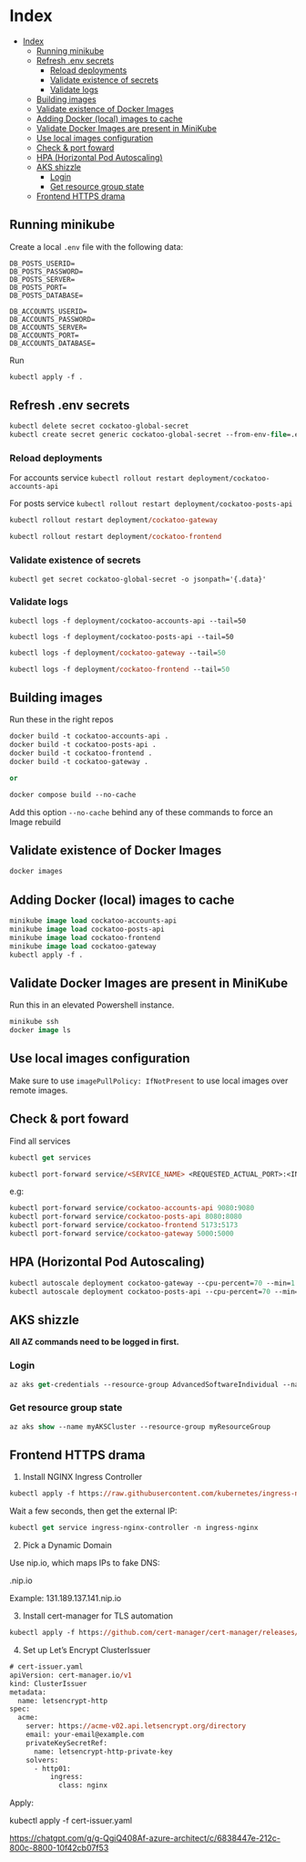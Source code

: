 # Index

- [Index](#index)
  - [Running minikube](#running-minikube)
  - [Refresh .env secrets](#refresh-env-secrets)
    - [Reload deployments](#reload-deployments)
    - [Validate existence of secrets](#validate-existence-of-secrets)
    - [Validate logs](#validate-logs)
  - [Building images](#building-images)
  - [Validate existence of Docker Images](#validate-existence-of-docker-images)
  - [Adding Docker (local) images to cache](#adding-docker-local-images-to-cache)
  - [Validate Docker Images are present in MiniKube](#validate-docker-images-are-present-in-minikube)
  - [Use local images configuration](#use-local-images-configuration)
  - [Check \& port foward](#check--port-foward)
  - [HPA (Horizontal Pod Autoscaling)](#hpa-horizontal-pod-autoscaling)
  - [AKS shizzle](#aks-shizzle)
    - [Login](#login)
    - [Get resource group state](#get-resource-group-state)
  - [Frontend HTTPS drama](#frontend-https-drama)

## Running minikube

Create a local `.env` file with the following data:

```plaintext
DB_POSTS_USERID=
DB_POSTS_PASSWORD=
DB_POSTS_SERVER=
DB_POSTS_PORT=
DB_POSTS_DATABASE=

DB_ACCOUNTS_USERID=
DB_ACCOUNTS_PASSWORD=
DB_ACCOUNTS_SERVER=
DB_ACCOUNTS_PORT=
DB_ACCOUNTS_DATABASE=
```

Run

```ps
kubectl apply -f .
```

## Refresh .env secrets

```ps
kubectl delete secret cockatoo-global-secret
kubectl create secret generic cockatoo-global-secret --from-env-file=.env
```

### Reload deployments

For accounts service
`kubectl rollout restart deployment/cockatoo-accounts-api`

For posts service
`kubectl rollout restart deployment/cockatoo-posts-api`

```ps
kubectl rollout restart deployment/cockatoo-gateway
```

```ps
kubectl rollout restart deployment/cockatoo-frontend
```

### Validate existence of secrets

`kubectl get secret cockatoo-global-secret -o jsonpath='{.data}'`

### Validate logs

`kubectl logs -f deployment/cockatoo-accounts-api --tail=50`

`kubectl logs -f deployment/cockatoo-posts-api --tail=50`

```ps
kubectl logs -f deployment/cockatoo-gateway --tail=50
```

```ps
kubectl logs -f deployment/cockatoo-frontend --tail=50
```

## Building images

Run these in the right repos

```ps
docker build -t cockatoo-accounts-api .
docker build -t cockatoo-posts-api .
docker build -t cockatoo-frontend .
docker build -t cockatoo-gateway .

or

docker compose build --no-cache
```

Add this option `--no-cache` behind any of these commands to force an Image rebuild

## Validate existence of Docker Images

```ps
docker images
```

## Adding Docker (local) images to cache

```ps
minikube image load cockatoo-accounts-api
minikube image load cockatoo-posts-api
minikube image load cockatoo-frontend
minikube image load cockatoo-gateway
kubectl apply -f .
```

## Validate Docker Images are present in MiniKube

Run this in an elevated Powershell instance.

```ps
minikube ssh
docker image ls
```

## Use local images configuration

Make sure to use `imagePullPolicy: IfNotPresent` to use local images over remote images.

## Check & port foward

Find all services

```ps
kubectl get services
```

```ps
kubectl port-forward service/<SERVICE_NAME> <REQUESTED_ACTUAL_PORT>:<INTERNAL_POD_PORT>
```

e.g:

```ps
kubectl port-forward service/cockatoo-accounts-api 9080:9080
kubectl port-forward service/cockatoo-posts-api 8080:8080
kubectl port-forward service/cockatoo-frontend 5173:5173
kubectl port-forward service/cockatoo-gateway 5000:5000
```

## HPA (Horizontal Pod Autoscaling)

```ps
kubectl autoscale deployment cockatoo-gateway --cpu-percent=70 --min=1 --max=3
kubectl autoscale deployment cockatoo-posts-api --cpu-percent=70 --min=1 --max=3
```

## AKS shizzle

**All AZ commands need to be logged in first.**

### Login

```ps
az aks get-credentials --resource-group AdvancedSoftwareIndividual --name myNewAKSCluster
```

### Get resource group state

```ps
az aks show --name myAKSCluster --resource-group myResourceGroup
```

## Frontend HTTPS drama

1. Install NGINX Ingress Controller

```ps
kubectl apply -f https://raw.githubusercontent.com/kubernetes/ingress-nginx/controller-v1.10.1/deploy/static/provider/cloud/deploy.yaml
```

Wait a few seconds, then get the external IP:

```ps
kubectl get service ingress-nginx-controller -n ingress-nginx
```

2. Pick a Dynamic Domain

Use nip.io, which maps IPs to fake DNS:

<your-ip>.nip.io

Example: 131.189.137.141.nip.io

3. Install cert-manager for TLS automation

```ps
kubectl apply -f https://github.com/cert-manager/cert-manager/releases/download/v1.14.4/cert-manager.yaml
```

4. Set up Let’s Encrypt ClusterIssuer

```ps
# cert-issuer.yaml
apiVersion: cert-manager.io/v1
kind: ClusterIssuer
metadata:
  name: letsencrypt-http
spec:
  acme:
    server: https://acme-v02.api.letsencrypt.org/directory
    email: your-email@example.com
    privateKeySecretRef:
      name: letsencrypt-http-private-key
    solvers:
      - http01:
          ingress:
            class: nginx
```

Apply:

kubectl apply -f cert-issuer.yaml

https://chatgpt.com/g/g-QgiQ408Af-azure-architect/c/6838447e-212c-800c-8800-10f42cb07f53
